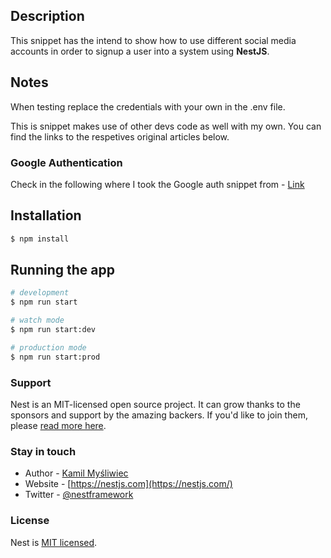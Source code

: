 ## Description
This snippet has the intend to show how to use different social media accounts in order to signup a user into a system using **NestJS**.

## Notes
When testing replace the credentials with your own in the .env file. 

This is snippet makes use of other devs code as well with my own. You can find the links to the respetives original articles below.
### Google Authentication
Check in the following where I took the Google auth snippet from - [Link](https://dev.to/imichaelowolabi/how-to-implement-login-with-google-in-nest-js-2aoa)

## Installation

```bash
$ npm install
```

## Running the app

```bash
# development
$ npm run start

# watch mode
$ npm run start:dev

# production mode
$ npm run start:prod
```

### Support

Nest is an MIT-licensed open source project. It can grow thanks to the sponsors and support by the amazing backers. If you'd like to join them, please [read more here](https://docs.nestjs.com/support).

### Stay in touch

- Author - [Kamil Myśliwiec](https://kamilmysliwiec.com)
- Website - [https://nestjs.com](https://nestjs.com/)
- Twitter - [@nestframework](https://twitter.com/nestframework)

### License

Nest is [MIT licensed](LICENSE).
